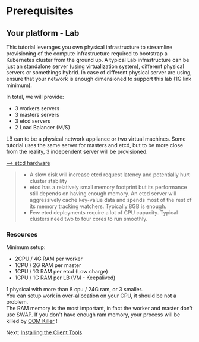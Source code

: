 # Prerequisites

## Your platform - Lab
This tutorial leverages you own physical infrastructure to streamline provisioning of the compute infrastructure required to bootstrap
a Kubernetes cluster from the ground up.
A typical Lab infrastructure can be just an standalone server (using virtualization system), different physical servers or
somethings hybrid.
In case of different physical server are using, ensure that your network is enough dimensioned to support this lab (1G link minimum).

In total, we will provide:
- 3 workers servers
- 3 masters servers
- 3 etcd servers
- 2 Load Balancer (M/S)

LB can to be a physical network appliance or two virtual machines.
Some tutorial uses the same server for masters and etcd, but to be more close from the reality, 3 independent server will be provisioned.

[--> etcd hardware](https://coreos.com/etcd/docs/latest/op-guide/hardware.html)
> * A slow disk will increase etcd request latency and potentially hurt cluster stability
> * etcd has a relatively small memory footprint but its performance still depends on having enough memory. An etcd server will aggressively cache key-value data and spends most of the rest of its memory tracking watchers. Typically 8GB is enough.
> * Few etcd deployments require a lot of CPU capacity. Typical clusters need two to four cores to run smoothly. 


### Resources

Minimum setup:

- 2CPU / 4G RAM per worker
- 1CPU / 2G RAM per master
- 1CPU / 1G RAM per etcd (Low charge)
- 1CPU / 1G RAM per LB (VM - Keepalived)

1 physical with more than 8 cpu / 24G ram, or 3 smaller.  
You can setup work in over-allocation on your CPU, it should be not a problem.  
The RAM memory is the most important, in fact the worker and master don't use SWAP. If you don't have enough ram memory, your process will be 
killed by [OOM Killer](https://www.kernel.org/doc/gorman/html/understand/understand016.html) ! 

Next: [Installing the Client Tools](02-client-tools.md)
